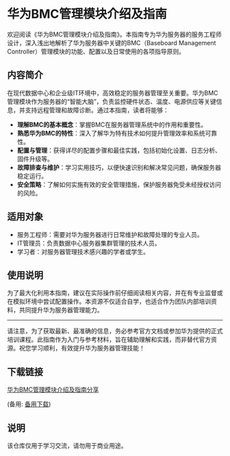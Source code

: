 # 华为BMC管理模块介绍及指南

欢迎阅读《华为BMC管理模块介绍及指南》。本指南专为华为服务器的服务工程师设计，深入浅出地解析了华为服务器中关键的BMC（Baseboard Management Controller）管理模块的功能、配置以及日常使用的各项指导原则。

## 内容简介

在现代数据中心和企业级IT环境中，高效稳定的服务器管理至关重要。华为BMC管理模块作为服务器的“智能大脑”，负责监控硬件状态、温度、电源供应等关键信息，并支持远程管理和故障诊断。通过本指南，读者将能够：

- **理解BMC的基本概念**：掌握BMC在服务器管理系统中的作用和重要性。
- **熟悉华为BMC的特性**：深入了解华为特有技术如何提升管理效率和系统可靠性。
- **配置与管理**：获得详尽的配置步骤和最佳实践，包括初始化设置、日志分析、固件升级等。
- **故障排查与维护**：学习实用技巧，以便快速识别和解决常见问题，确保服务器稳定运行。
- **安全策略**：了解如何实施有效的安全管理措施，保护服务器免受未经授权访问的风险。

## 适用对象

- 服务工程师：需要对华为服务器进行日常维护和故障处理的专业人员。
- IT管理员：负责数据中心服务器集群管理的技术人员。
- 学习者：对服务器管理技术感兴趣的学者或学生。

## 使用说明

为了最大化利用本指南，建议在实际操作前仔细阅读相关内容，并在有专业监督或在模拟环境中尝试配置操作。本资源不仅适合自学，也适合作为团队内部培训资料，共同提升华为服务器管理能力。

---

请注意，为了获取最新、最准确的信息，务必参考官方文档或参加华为提供的正式培训课程。此指南作为入门与参考材料，旨在辅助理解和实践，而非替代官方资源。祝您学习顺利，有效提升华为服务器管理技能！

## 下载链接
[华为BMC管理模块介绍及指南分享](https://pan.quark.cn/s/2afcd0cd96eb) 

(备用: [备用下载](https://pan.baidu.com/s/1bxKsqULMrsMrF11ZrUeKNQ?pwd=1234))

## 说明

该仓库仅用于学习交流，请勿用于商业用途。
